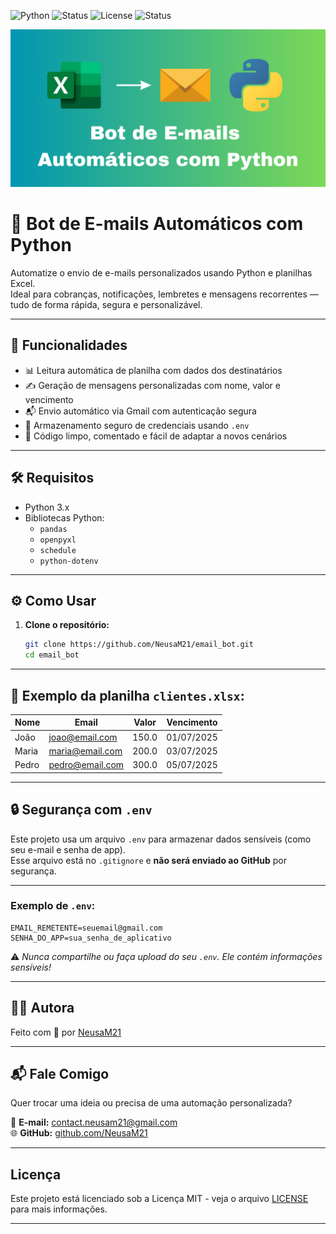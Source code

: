 ![Python](https://img.shields.io/badge/Python-3.x-blue?style=flat-square)
![Status](https://img.shields.io/badge/Status-Concluído-brightgreen?style=flat-square)
![License](https://img.shields.io/badge/License-MIT-lightgrey?style=flat-square)
![Status](https://img.shields.io/badge/Status-Completed-brightgreen?style=flat-square)

![Capa do Projeto](capa_nova.png)

# 📧 Bot de E-mails Automáticos com Python

Automatize o envio de e-mails personalizados usando Python e planilhas Excel.  
Ideal para cobranças, notificações, lembretes e mensagens recorrentes — tudo de forma rápida, segura e personalizável.

---

## 🚀 Funcionalidades

- 📊 Leitura automática de planilha com dados dos destinatários  
- ✍️ Geração de mensagens personalizadas com nome, valor e vencimento  
- 📬 Envio automático via Gmail com autenticação segura  
- 🔐 Armazenamento seguro de credenciais usando `.env`  
- 🧩 Código limpo, comentado e fácil de adaptar a novos cenários  

---

## 🛠️ Requisitos

- Python 3.x  
- Bibliotecas Python:  
  - `pandas`  
  - `openpyxl`  
  - `schedule`  
  - `python-dotenv`

---

## ⚙️ Como Usar

1. **Clone o repositório:**
   ```bash
   git clone https://github.com/NeusaM21/email_bot.git
   cd email_bot
   ```


---

## 🧾 Exemplo da planilha `clientes.xlsx`:

| Nome  | Email           | Valor | Vencimento  |
|-------|------------------|--------|--------------|
| João  | joao@email.com   | 150.0  | 01/07/2025   |
| Maria | maria@email.com  | 200.0  | 03/07/2025   |
| Pedro | pedro@email.com  | 300.0  | 05/07/2025   |

---

## 🔒 Segurança com `.env`

Este projeto usa um arquivo `.env` para armazenar dados sensíveis (como seu e-mail e senha de app).  
Esse arquivo está no `.gitignore` e **não será enviado ao GitHub** por segurança.

---

### Exemplo de `.env`:

```env
EMAIL_REMETENTE=seuemail@gmail.com
SENHA_DO_APP=sua_senha_de_aplicativo
```


⚠️ *Nunca compartilhe ou faça upload do seu `.env`. Ele contém informações sensíveis!*


---

## 👩‍💻 Autora

Feito com 💙 por [NeusaM21](https://github.com/NeusaM21)

---

## 📬 Fale Comigo

Quer trocar uma ideia ou precisa de uma automação personalizada?

📧 **E-mail:** [contact.neusam21@gmail.com](mailto:contact.neusam21@gmail.com)  
🌐 **GitHub:** [github.com/NeusaM21](https://github.com/NeusaM21)

---

## Licença

Este projeto está licenciado sob a Licença MIT - veja o arquivo [LICENSE](LICENSE) para mais informações.

---


